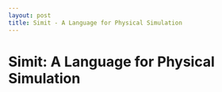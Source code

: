 ```yaml
---
layout: post
title: Simit - A Language for Physical Simulation
---
```

Simit: A Language for Physical Simulation
=========================================
